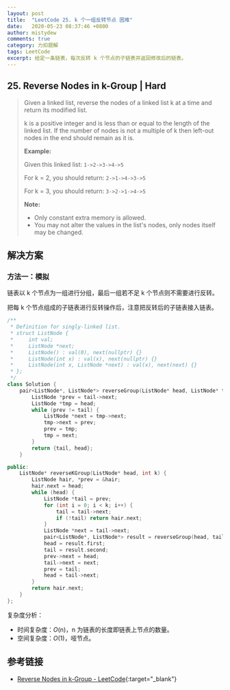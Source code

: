 ```yaml
---
layout: post
title:  "LeetCode 25. k 个一组反转节点 困难"
date:   2020-05-23 08:37:46 +0800
author: mistydew
comments: true
category: 力扣题解
tags: LeetCode
excerpt: 给定一条链表，每次反转 k 个节点的子链表并返回修改后的链表。
---
```

## 25. Reverse Nodes in k-Group | Hard

> Given a linked list, reverse the nodes of a linked list k at a time and return its modified list.
> 
> k is a positive integer and is less than or equal to the length of the linked list. If the number of nodes is not a multiple of k then left-out nodes in the end should remain as it is.
> 
> **Example:**
> 
> Given this linked list: `1->2->3->4->5`
> 
> For k = 2, you should return: `2->1->4->3->5`
> 
> For k = 3, you should return: `3->2->1->4->5`
> 
> **Note:**
> 
> * Only constant extra memory is allowed.
> * You may not alter the values in the list's nodes, only nodes itself may be changed.

## 解决方案

### 方法一：模拟

链表以 k 个节点为一组进行分组，最后一组若不足 k 个节点则不需要进行反转。

把每 k 个节点组成的子链表进行反转操作后，注意把反转后的子链表接入链表。

```cpp
/**
 * Definition for singly-linked list.
 * struct ListNode {
 *     int val;
 *     ListNode *next;
 *     ListNode() : val(0), next(nullptr) {}
 *     ListNode(int x) : val(x), next(nullptr) {}
 *     ListNode(int x, ListNode *next) : val(x), next(next) {}
 * };
 */
class Solution {
    pair<ListNode*, ListNode*> reverseGroup(ListNode* head, ListNode* tail) {
        ListNode *prev = tail->next;
        ListNode *tmp = head;
        while (prev != tail) {
            ListNode *next = tmp->next;
            tmp->next = prev;
            prev = tmp;
            tmp = next;
        }
        return {tail, head};
    }

public:
    ListNode* reverseKGroup(ListNode* head, int k) {
        ListNode hair, *prev = &hair;
        hair.next = head;
        while (head) {
            ListNode *tail = prev;
            for (int i = 0; i < k; i++) {
                tail = tail->next;
                if (!tail) return hair.next;
            }
            ListNode *next = tail->next;
            pair<ListNode*, ListNode*> result = reverseGroup(head, tail);
            head = result.first;
            tail = result.second;
            prev->next = head;
            tail->next = next;
            prev = tail;
            head = tail->next;
        }
        return hair.next;
    }
};
```

复杂度分析：
* 时间复杂度：_O_(n)，n 为链表的长度即链表上节点的数量。
* 空间复杂度：_O_(1)，哑节点。

## 参考链接

* [Reverse Nodes in k-Group - LeetCode](https://leetcode.com/problems/reverse-nodes-in-k-group/){:target="_blank"}

